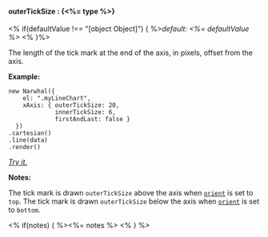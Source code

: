 #### **outerTickSize** : {<%= type %>}

<% if(defaultValue !== "[object Object]") { %>*default: <%= defaultValue %>* <% }%>

The length of the tick mark at the end of the axis, in pixels, offset from the axis.

**Example:**

	new Narwhal({
	    el: ".myLineChart",
	    xAxis: { outerTickSize: 20,
                 innerTickSize: 6, 
                 firstAndLast: false }
	  })
	.cartesian()
	.line(data)
	.render()

*[Try it.](http://jsfiddle.net/forio/Z8NVp/)*

**Notes:**

The tick mark is drawn `outerTickSize` above the axis when [`orient`](#config_config.xAxis.orient) is set to `top`. The tick mark is drawn `outerTickSize` below the axis when [`orient`](#config_config.xAxis.orient) is set to `bottom`.

<% if(notes) { %><%= notes %> <% } %>

